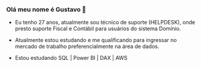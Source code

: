 ### Olá meu nome é Gustavo 👋

- Eu tenho 27 anos, atualmente sou técnico de suporte (HELPDESK), onde presto suporte Fiscal e Contábil para usuários do sistema Domínio.

- Atualmente estou estudando e me qualificando para ingressar no mercado de trabalho preferencialmente na área de dados.

- Estou estudando SQL | Power BI | DAX | AWS

<!--
**GustavoCecco/GustavoCecco** is a ✨ _special_ ✨ repository because its `README.md` (this file) appears on your GitHub profile.

Here are some ideas to get you started:

- 🔭 I’m currently working on ...
- 🌱 I’m currently learning ...
- 👯 I’m looking to collaborate on ...
- 🤔 I’m looking for help with ...
- 💬 Ask me about ...
- 📫 How to reach me: ...
- 😄 Pronouns: ...
- ⚡ Fun fact: ...
-->

